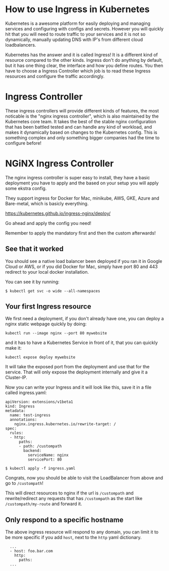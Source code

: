 # How to use Ingress in Kubernetes

Kubernetes is a awesome platform for easily deploying and managing services and
configuring with configs and secrets. However you will quickly hit that you will
need to route traffic to your services and it is not so dynamically, manually
updating DNS with IP's from different cloud loadbalancers.

Kubernetes has the answer and it is called Ingress! It is a different kind of
resource compared to the other kinds. Ingress don't do anything by default, but
it has one thing clear, the interface and how you define routes. You then have
to choose a Ingress Controller which job is to read these Ingress resources and
configure the traffic accordingly.

# Ingress Controller

These ingress controllers will provide different kinds of features, the most
noticable is the "nginx ingress controller", which is also maintained by the
Kubernetes core team. It takes the best of the stable nginx configuration that
has been battled tested and can handle any kind of workload, and makes it
dynamically based on changes to the Kubernetes config. This is something complex
and only something bigger companies had the time to configure before!

# NGiNX Ingress Controller

The nginx ingress controller is super easy to install, they have a basic
deployment you have to apply and the based on your setup you will apply some
ekstra config.

They support ingress for Docker for Mac, minikube, AWS, GKE, Azure and
Bare-metal, which is basicly everything.

https://kubernetes.github.io/ingress-nginx/deploy/

Go ahead and apply the config you need!

Remember to apply the mandatory first and then the custom afterwards!

## See that it worked

You should see a native load balancer been deployed if you ran it in Google
Cloud or AWS, or if you did Docker for Mac, simply have port 80 and 443 redirect
to your local docker installation.

You can see it by running:

```
$ kubectl get svc -o wide --all-namespaces
```

## Your first Ingress resource

We first need a deployment, if you don't already have one, you can deploy a
nginx static webpage quickly by doing:

```
kubectl run --image nginx --port 80 mywebsite
```

and it has to have a Kubernetes Service in front of it, that you can quickly
make it:

```
kubectl expose deploy mywebsite
```

It will take the exposed port from the deployment and use that for the service.
That will only expose the deployment internally and give it a Cluster-IP.

Now you can write your Ingress and it will look like this, save it in a file
called ingress.yaml:

```
apiVersion: extensions/v1beta1
kind: Ingress
metadata:
  name: test-ingress
  annotations:
    nginx.ingress.kubernetes.io/rewrite-target: /
spec:
  rules:
  - http:
      paths:
      - path: /custompath
        backend:
          serviceName: nginx
          servicePort: 80
```

```
$ kubectl apply -f ingress.yaml
```

Congrats, now you should be able to visit the LoadBalancer from above and
go to `/custompath`!

This will direct resources to nginx if the url is `/custompath` and
rewrite/redirect any requests that has `/custompath` as the start like
`/custompath/my-route` and forward it.

## Only respond to a specific hostname

The above ingress resource will respond to any domain, you can limit it to be more
specific if you add `host`, next to the `http` yaml dictionary.

```
  ...
  - host: foo.bar.com
    http:
      paths:
  ...
```
